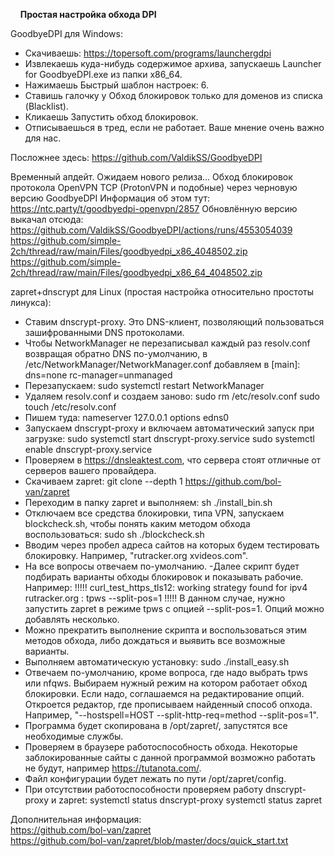         
&nbsp;&nbsp;&nbsp;&nbsp;**Простая настройка обхода DPI**
 
GoodbyeDPI для Windows: <br>
- Скачиваешь: https://topersoft.com/programs/launchergdpi
- Извлекаешь куда-нибудь содержимое архива, запускаешь Launcher for GoodbyeDPI.exe из папки x86_64.
- Нажимаешь Быстрый шаблон настроек: 6.
- Ставишь галочку у Обход блокировок только для доменов из списка (Blacklist).
- Кликаешь Запустить обход блокировок.
- Отписываешься в тред, если не работает. Ваше мнение очень важно для нас. 

Посложнее здесь: https://github.com/ValdikSS/GoodbyeDPI

Временный апдейт. Ожидаем нового релиза... 
Обход блокировок протокола OpenVPN TCP (ProtonVPN и подобные) через черновую версию GoodbyeDPI
Информация об этом тут: https://ntc.party/t/goodbyedpi-openvpn/2857
Обновлённую версию выкачал отсюда: https://github.com/ValdikSS/GoodbyeDPI/actions/runs/4553054039
https://github.com/simple-2ch/thread/raw/main/Files/goodbyedpi_x86_4048502.zip
https://github.com/simple-2ch/thread/raw/main/Files/goodbyedpi_x86_64_4048502.zip

zapret+dnscrypt для Linux (простая настройка относительно простоты линукса): 
- Ставим dnscrypt-proxy. Это DNS-клиент, позволяющий пользоваться зашифрованными DNS протоколами.
- Чтобы NetworkManager не перезаписывал каждый раз resolv.conf возвращая обратно DNS по-умолчанию, 
в /etc/NetworkManager/NetworkManager.conf добавляем в [main]:
dns=none
rc-manager=unmanaged
- Перезапускаем:
sudo systemctl restart NetworkManager
- Удаляем resolv.conf и создаем заново:
sudo rm /etc/resolv.conf
sudo touch /etc/resolv.conf
- Пишем туда:
nameserver 127.0.0.1
options edns0
- Запускаем dnscrypt-proxy и включаем автоматический запуск при загрузке:
sudo systemctl start dnscrypt-proxy.service
sudo systemctl enable dnscrypt-proxy.service
- Проверяем в https://dnsleaktest.com, что сервера стоят отличные от серверов вашего провайдера.
- Скачиваем zapret:
git clone --depth 1 https://github.com/bol-van/zapret
- Переходим в папку zapret и выполняем:
sh ./install_bin.sh
- Отключаем все средства блокировки, типа VPN, запускаем blockcheck.sh, чтобы понять каким методом обхода воспользоваться:
sudo sh ./blockcheck.sh
- Вводим через пробел адреса сайтов на которых будем тестировать блокировку. Например, "rutracker.org xvideos.com".
- На все вопросы отвечаем по-умолчанию.
-Далее скрипт будет подбирать варианты обходы блокировок и показывать рабочие. Например:
!!!!! curl_test_https_tls12: working strategy found for ipv4 rutracker.org : tpws --split-pos=1 !!!!!
В данном случае, нужно запустить zapret в режиме tpws c опцией --split-pos=1. Опций можно добавлять несколько.
- Можно прекратить выполнение скрипта и воспользоваться этим методов обхода, либо дождаться и выявить все возможные варианты.
- Выполняем автоматическую установку:
sudo ./install_easy.sh
- Отвечаем по-умолчанию, кроме вопроса, где надо выбрать tpws или nfqws. Выбираем нужный режим на котором работает обход блокировки. 
Если надо, соглашаемся на редактирование опций. Откроется редактор, где прописываем найденный способ опхода. 
Например, "--hostspell=HOST --split-http-req=method --split-pos=1".
- Программа будет скопирована в /opt/zapret/, запустятся все необходимые службы.
- Проверяем в браузере работоспособность обхода. Некоторые заблокированные сайты с данной программой возможно работать не будут, например https://tutanota.com/.
- Файл конфигурации будет лежать по пути /opt/zapret/config.
- При отсутствии работоспособности проверяем работу dnscrypt-proxy и zapret:
systemctl status dnscrypt-proxy
systemctl status zapret

Дополнительная информация: <br>
https://github.com/bol-van/zapret <br>
https://github.com/bol-van/zapret/blob/master/docs/quick_start.txt
